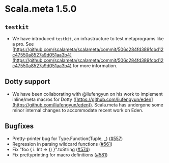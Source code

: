 # Scala.meta 1.5.0

## `testkit`

  * We have introduced `testkit`, an infrastructure to test metaprograms like a pro.
    See [https://github.com/scalameta/scalameta/commit/506c284fd389fcbd12c47550a8527a9d051aa3b4](https://github.com/scalameta/scalameta/commit/506c284fd389fcbd12c47550a8527a9d051aa3b4) for more information.

## Dotty support

  * We have been collaborating with @liufengyun on his work to implement inline/meta macros for Dotty
    ([https://github.com/liufengyun/eden](https://github.com/liufengyun/eden)). Scala.meta has undergone
    some minor internal changes to accommodate recent work on Eden.

## Bugfixes

  * Pretty-printer bug for Type.Function(Tuple, _) ([#557](https://github.com/scalameta/scalameta/issues/557))
  * Regression in parsing wildcard functions ([#561](https://github.com/scalameta/scalameta/issues/561))
  * Fix "foo { i: Int => () }".toString ([#574](https://github.com/scalameta/scalameta/pull/574))
  * Fix prettyprinting for macro definitions ([#581](https://github.com/scalameta/scalameta/pull/581))